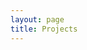 ```yaml
---
layout: page
title: Projects
---
```


<div id="thumbs">
    <a id="single_image1" href="/projects/SAS.md"><img src="http://dummyimage.com/150x150/444/fff" alt=""/></a>
    <a id="single_image2" href="/projects/pentair"><img src="http://dummyimage.com/150x150/444/fff" alt=""/></a>
    <a id="single_image3" href="/projects/LAS"><img src="http://dummyimage.com/150x150/444/fff" alt=""/></a>
    <span class="stretch"></span>
</div>


